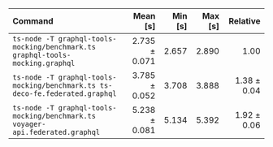 | Command | Mean [s] | Min [s] | Max [s] | Relative |
|:---|---:|---:|---:|---:|
| `ts-node -T graphql-tools-mocking/benchmark.ts graphql-tools-mocking.graphql` | 2.735 ± 0.071 | 2.657 | 2.890 | 1.00 |
| `ts-node -T graphql-tools-mocking/benchmark.ts ts-deco-fe.federated.graphql` | 3.785 ± 0.052 | 3.708 | 3.888 | 1.38 ± 0.04 |
| `ts-node -T graphql-tools-mocking/benchmark.ts voyager-api.federated.graphql` | 5.238 ± 0.081 | 5.134 | 5.392 | 1.92 ± 0.06 |
